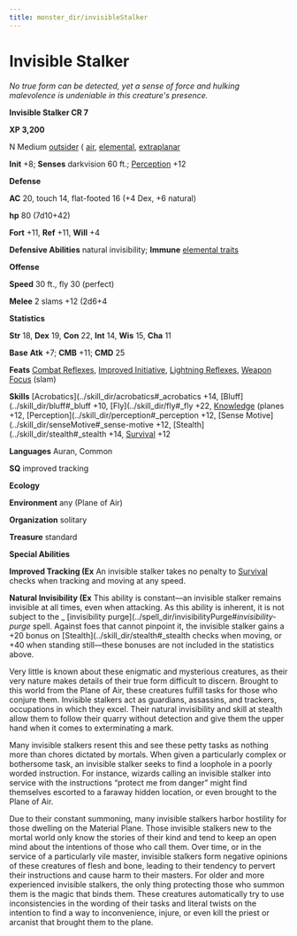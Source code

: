 ```yaml
---
title: monster_dir/invisibleStalker
---
```

# Invisible Stalker

_No true form can be detected, yet a sense of force and hulking malevolence is undeniable in this creature's presence._

**Invisible Stalker CR 7**

**XP 3,200**

N Medium [outsider](creatureTypes#_outsider) ( [air](creatureTypes#_air-subtype), [elemental](creatureTypes#_elemental-subtype), [extraplanar](creatureTypes#_extraplanar-subtype)

**Init** +8; **Senses** darkvision 60 ft.; [Perception](../skill_dir/perception#_perception) +12

**Defense**

**AC** 20, touch 14, flat-footed 16 (+4 Dex, +6 natural)

**hp** 80 (7d10+42)

**Fort** +11, **Ref** +11, **Will** +4

**Defensive Abilities** natural invisibility; **Immune** [elemental traits](creatureTypes#_elemental-subtype)

**Offense**

**Speed** 30 ft., fly 30 (perfect)

**Melee** 2 slams +12 (2d6+4

**Statistics**

**Str** 18, **Dex** 19, **Con** 22, **Int** 14, **Wis** 15, **Cha** 11

**Base**  **Atk** +7; **CMB** +11; **CMD** 25

**Feats** [Combat Reflexes](../feats#_combat-reflexes), [Improved Initiative](../feats#_improved-initiative), [Lightning Reflexes](../feats#_lightning-reflexes), [Weapon Focus](../feats#_weapon-focus) (slam)

**Skills** [Acrobatics](../skill_dir/acrobatics#_acrobatics +14, [Bluff](../skill_dir/bluff#_bluff +10, [Fly](../skill_dir/fly#_fly +22, [Knowledge](../skill_dir/knowledge#_knowledge) (planes +12, [Perception](../skill_dir/perception#_perception +12, [Sense Motive](../skill_dir/senseMotive#_sense-motive +12, [Stealth](../skill_dir/stealth#_stealth +14, [Survival](../skill_dir/survival#_survival) +12

**Languages** Auran, Common

**SQ** improved tracking

**Ecology**

**Environment** any (Plane of Air)

**Organization** solitary

**Treasure** standard

**Special Abilities**

**Improved Tracking (Ex** An invisible stalker takes no penalty to [Survival](../skill_dir/survival#_survival) checks when tracking and moving at any speed.

**Natural Invisibility (Ex** This ability is constant—an invisible stalker remains invisible at all times, even when attacking. As this ability is inherent, it is not subject to the _ [invisibility purge](../spell_dir/invisibilityPurge#_invisibility-purge_ spell. Against foes that cannot pinpoint it, the invisible stalker gains a +20 bonus on [Stealth](../skill_dir/stealth#_stealth checks when moving, or +40 when standing still—these bonuses are not included in the statistics above.

Very little is known about these enigmatic and mysterious creatures, as their very nature makes details of their true form difficult to discern. Brought to this world from the Plane of Air, these creatures fulfill tasks for those who conjure them. Invisible stalkers act as guardians, assassins, and trackers, occupations in which they excel. Their natural invisibility and skill at stealth allow them to follow their quarry without detection and give them the upper hand when it comes to exterminating a mark.

Many invisible stalkers resent this and see these petty tasks as nothing more than chores dictated by mortals. When given a particularly complex or bothersome task, an invisible stalker seeks to find a loophole in a poorly worded instruction. For instance, wizards calling an invisible stalker into service with the instructions “protect me from danger” might find themselves escorted to a faraway hidden location, or even brought to the Plane of Air.

Due to their constant summoning, many invisible stalkers harbor hostility for those dwelling on the Material Plane. Those invisible stalkers new to the mortal world only know the stories of their kind and tend to keep an open mind about the intentions of those who call them. Over time, or in the service of a particularly vile master, invisible stalkers form negative opinions of these creatures of flesh and bone, leading to their tendency to pervert their instructions and cause harm to their masters. For older and more experienced invisible stalkers, the only thing protecting those who summon them is the magic that binds them. These creatures automatically try to use inconsistencies in the wording of their tasks and literal twists on the intention to find a way to inconvenience, injure, or even kill the priest or arcanist that brought them to the plane.

